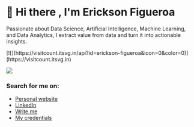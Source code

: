 # 🙋 Hi there , I'm Erickson Figueroa 
<p>Passionate about Data Science, Artificial Intelligence, Machine Learning, and Data Analytics, I extract value from data and turn it into actionable insights.</p> [![](https://visitcount.itsvg.in/api?id=erickson-figueroa&icon=0&color=0)](https://visitcount.itsvg.in)


![](https://quotes-github-readme.vercel.app/api?type=horizontal&theme=radical)

###  Search for me on:
- <a href= "#">Personal website</a>
- <a href="https://www.linkedin.com/in/erickson-figueroa/">LinkedIn</a>
- <a href="mailto:indetrd@gmail.com">Write me</a>
- <a href="https://www.credly.com/users/erickson-figueroa">My credentials</a>
